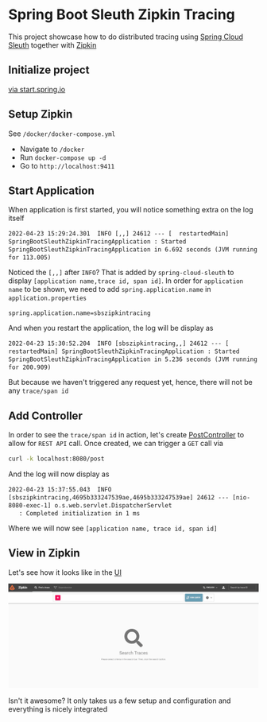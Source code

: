 # Spring Boot Sleuth Zipkin Tracing

This project showcase how to do distributed tracing using [Spring Cloud Sleuth](https://spring.io/projects/spring-cloud-sleuth) together with [Zipkin](https://zipkin.io/)

## Initialize project

[via start.spring.io](https://start.spring.io/#!type=gradle-project&language=java&platformVersion=2.6.7&packaging=jar&jvmVersion=17&groupId=com.bwgjoseph&artifactId=spring-boot-sleuth-zipkin-tracing&name=spring-boot-sleuth-zipkin-tracing&description=Spring%20Boot%20Sleuth%20Zipkin%20Tracing&packageName=com.bwgjoseph.spring-boot-sleuth-zipkin-tracing&dependencies=devtools,lombok,configuration-processor,web,cloud-starter-sleuth,actuator,cloud-starter-zipkin)

## Setup Zipkin

See `/docker/docker-compose.yml`

- Navigate to `/docker`
- Run `docker-compose up -d`
- Go to `http://localhost:9411`

## Start Application

When application is first started, you will notice something extra on the log itself

```log
2022-04-23 15:29:24.301  INFO [,,] 24612 --- [  restartedMain] SpringBootSleuthZipkinTracingApplication : Started SpringBootSleuthZipkinTracingApplication in 6.692 seconds (JVM running for 113.005)
```

Noticed the `[,,]` after `INFO`? That is added by `spring-cloud-sleuth` to display `[application name,trace id, span id]`. In order for `application name` to be shown, we need to add `spring.application.name` in `application.properties`

```properties
spring.application.name=sbszipkintracing
```

And when you restart the application, the log will be display as

```log
2022-04-23 15:30:52.204  INFO [sbszipkintracing,,] 24612 --- [  restartedMain] SpringBootSleuthZipkinTracingApplication : Started SpringBootSleuthZipkinTracingApplication in 5.236 seconds (JVM running for 200.909)
```

But because we haven't triggered any request yet, hence, there will not be any `trace/span id`

## Add Controller

In order to see the `trace/span id` in action, let's create [PostController](/src/main/java/com/bwgjoseph/springbootsleuthzipkintracing/PostController.java) to allow for `REST API` call. Once created, we can trigger a `GET` call via

```sh
curl -k localhost:8080/post
```

And the log will now display as

```log
2022-04-23 15:37:55.043  INFO [sbszipkintracing,4695b333247539ae,4695b333247539ae] 24612 --- [nio-8080-exec-1] o.s.web.servlet.DispatcherServlet
   : Completed initialization in 1 ms
```

Where we will now see `[application name, trace id, span id]`

## View in Zipkin

Let's see how it looks like in the [UI](http://localhost:9411/zipkin/)

![see](./resource/zipkin-trace-1.gif)

Isn't it awesome? It only takes us a few setup and configuration and everything is nicely integrated